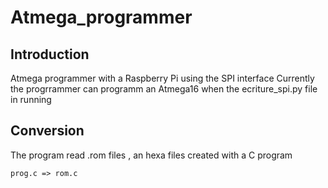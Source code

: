 # Atmega_programmer
## Introduction
Atmega programmer with a Raspberry Pi using the SPI interface
Currently the progrrammer can programm an Atmega16 when the ecriture_spi.py file in running

## Conversion
The program read .rom files , an hexa files created with a C program

`prog.c => rom.c`